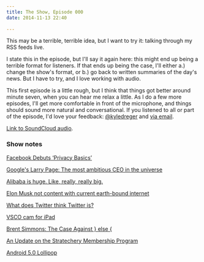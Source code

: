 ```yaml
---
title: The Show, Episode 000
date: 2014-11-13 22:40
 
---
```

This may be a terrible, terrible idea, but I want to try it: talking through my RSS feeds live.

I state this in the episode, but I'll say it again here: this might end up being a terrible format for listeners. If that ends up being the case, I'll either a.) change the show's format, or b.) go back to written summaries of the day's news. But I have to try, and I love working with audio.

This first episode is a little rough, but I think that things got better around minute seven, when you can hear me relax a little. As I do a few more episodes, I'll get more comfortable in front of the microphone, and things should sound more natural and conversational. If you listened to all or part of the episode, I'd love your feedback: [@kyledreger](http://twitter.com/kyledreger) and [via email](/contact).

[Link to SoundCloud audio](https://soundcloud.com/audaciousfox/the-show-ep-0).

### Show notes

[Facebook Debuts ‘Privacy Basics’ ](http://techcrunch.com/2014/11/13/facebook-debuts-privacy-basics-and-updates-policies-to-reflect-more-personalized-ads/?ncid=rss)

[Google's Larry Page: The most ambitious CEO in the universe](http://fortune.com/2014/11/13/googles-larry-page-the-most-ambitious-ceo-in-the-universe/)

[Alibaba is huge. Like, really, really big.](http://blogs.wsj.com/chinarealtime/2014/11/13/alibaba-now-bigger-than-pg-ge-and-wells-fargo/?mod=chinablog)

[Elon Musk not content with current earth-bound internet](http://www.engadget.com/2014/11/10/elon-musk-satellite-internet/)

[What does Twitter think Twitter is?](https://ph.news.yahoo.com/people-freaking-over-twitter-clunky-001757157.html)

[VSCO cam for iPad](http://shawnblanc.net/2014/11/using-vsco-cam-for-ipad/)

[Brent Simmons: The Case Against } else {](http://inessential.com/2014/11/13/makes_commenting_out_difficult)

[An Update on the Stratechery Membership Program](http://stratechery.com/2014/update-stratechery-membership-program/)

[Android 5.0 Lollipop](http://arstechnica.com/gadgets/2014/11/android-5-0-lollipop-thoroughly-reviewed/)

